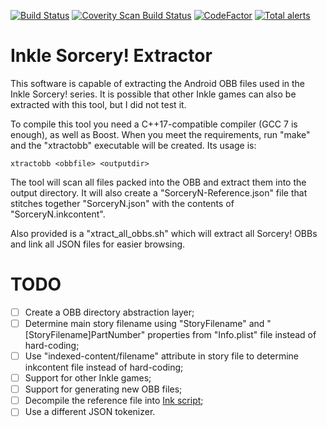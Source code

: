 [![Build Status](https://travis-ci.org/flamewing/sorcery-xtractobb.svg?branch=master)](https://travis-ci.org/flamewing/sorcery-xtractobb)
[![Coverity Scan Build Status](https://scan.coverity.com/projects/13717/badge.svg)](https://scan.coverity.com/projects/13717)
[![CodeFactor](https://www.codefactor.io/repository/github/flamewing/sorcery-xtractobb/badge)](https://www.codefactor.io/repository/github/flamewing/sorcery-xtractobb)
[![Total alerts](https://img.shields.io/lgtm/alerts/g/flamewing/sorcery-xtractobb.svg?logo=lgtm&logoWidth=18)](https://lgtm.com/projects/g/flamewing/sorcery-xtractobb/alerts/)

Inkle Sorcery! Extractor
========================
This software is capable of extracting the Android OBB files used in the Inkle Sorcery! series. It is possible that other Inkle games can also be extracted with this tool, but I did not test it.

To compile this tool you need a C++17-compatible compiler (GCC 7 is enough), as well as Boost. When you meet the requirements, run "make" and the "xtractobb" executable will be created. Its usage is:

    xtractobb <obbfile> <outputdir>

The tool will scan all files packed into the OBB and extract them into the output directory. It will also create a "SorceryN-Reference.json" file that stitches together "SorceryN.json" with the contents of "SorceryN.inkcontent".

Also provided is a "xtract_all_obbs.sh" which will extract all Sorcery! OBBs and link all JSON files for easier browsing.

TODO
====
- [ ] Create a OBB directory abstraction layer;
- [ ] Determine main story filename using "StoryFilename" and "[StoryFilename]PartNumber" properties from "Info.plist" file instead of hard-coding;
- [ ] Use "indexed-content/filename" attribute in story file to determine inkcontent file instead of hard-coding;
- [ ] Support for other Inkle games;
- [ ] Support for generating new OBB files;
- [ ] Decompile the reference file into [Ink script](https://github.com/inkle/ink);
- [ ] Use a different JSON tokenizer.
